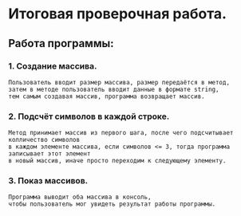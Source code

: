 # Итоговая проверочная работа.
## Работа программы:
### 1. Создание массива.
    Пользователь вводит размер массива, размер передаётся в метод,
    затем в методе пользователь вводит данные в формате string,
    тем самым создавая массив, программа возвращает массив.
### 2. Подсчёт символов в каждой строке.
    Метод принимает массив из первого шага, после чего подсчитывает колличество символов
    в каждом элементе массива, если символов <= 3, тогда программа записывает этот элемент
    в новый массив, иначе просто переходим к следующему элементу.
### 3. Показ массивов.
    Программа выводит оба массива в консоль,
    чтобы пользователь мог увидеть результат работы программы.